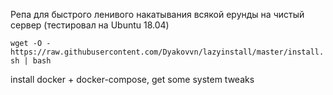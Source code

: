 Репа для быстрого ленивого накатывания всякой ерунды на чистый сервер (тестировал на Ubuntu 18.04)

`wget -O - https://raw.githubusercontent.com/Dyakovvn/lazyinstall/master/install.sh | bash`

install docker + docker-compose, get some system tweaks
